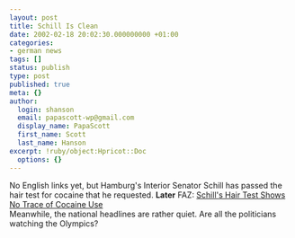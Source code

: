 ```yaml
---
layout: post
title: Schill Is Clean
date: 2002-02-18 20:02:30.000000000 +01:00
categories:
- german news
tags: []
status: publish
type: post
published: true
meta: {}
author:
  login: shanson
  email: papascott-wp@gmail.com
  display_name: PapaScott
  first_name: Scott
  last_name: Hanson
excerpt: !ruby/object:Hpricot::Doc
  options: {}
---
```

<p>No English links yet, but Hamburg's Interior Senator Schill has passed the hair test for cocaine that he requested.  <b>Later</b> FAZ: <a href="http://www.faz.com/IN/INtemplates/eFAZ/docmain.asp?rub=%7BB1311FCC-FBFB-11D2-B228-00105A9CAF88%7D&doc=%7B62F579C9-0638-473B-98AD-F6564790F6EB%7D">Schill's Hair Test Shows No Trace of Cocaine Use</a><br />
Meanwhile, the national headlines are rather quiet. Are all the politicians watching the Olympics?</p>
